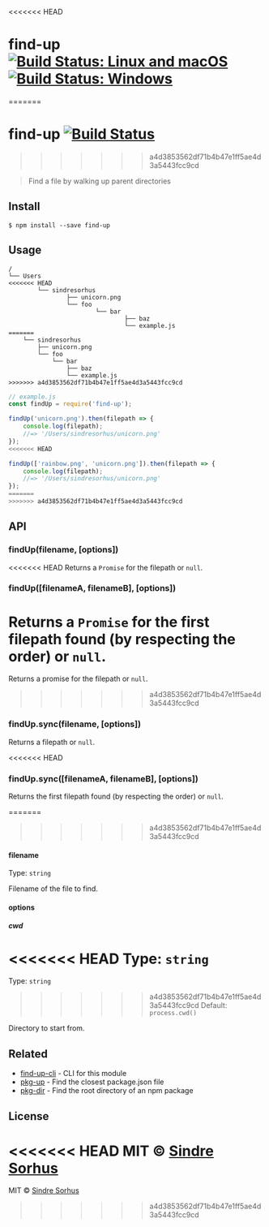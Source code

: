 <<<<<<< HEAD
# find-up [![Build Status: Linux and macOS](https://travis-ci.org/sindresorhus/find-up.svg?branch=master)](https://travis-ci.org/sindresorhus/find-up) [![Build Status: Windows](https://ci.appveyor.com/api/projects/status/l0cyjmvh5lq72vq2/branch/master?svg=true)](https://ci.appveyor.com/project/sindresorhus/find-up/branch/master)
=======
# find-up [![Build Status](https://travis-ci.org/sindresorhus/find-up.svg?branch=master)](https://travis-ci.org/sindresorhus/find-up)
>>>>>>> a4d3853562df71b4b47e1ff5ae4d3a5443fcc9cd

> Find a file by walking up parent directories


## Install

```
$ npm install --save find-up
```


## Usage

```
/
└── Users
<<<<<<< HEAD
		└── sindresorhus
				├── unicorn.png
				└── foo
						└── bar
								├── baz
								└── example.js
=======
    └── sindresorhus
        ├── unicorn.png
        └── foo
            └── bar
                ├── baz
                └── example.js
>>>>>>> a4d3853562df71b4b47e1ff5ae4d3a5443fcc9cd
```

```js
// example.js
const findUp = require('find-up');

findUp('unicorn.png').then(filepath => {
	console.log(filepath);
	//=> '/Users/sindresorhus/unicorn.png'
});
<<<<<<< HEAD

findUp(['rainbow.png', 'unicorn.png']).then(filepath => {
	console.log(filepath);
	//=> '/Users/sindresorhus/unicorn.png'
});
=======
>>>>>>> a4d3853562df71b4b47e1ff5ae4d3a5443fcc9cd
```


## API

### findUp(filename, [options])

<<<<<<< HEAD
Returns a `Promise` for the filepath or `null`.

### findUp([filenameA, filenameB], [options])

Returns a `Promise` for the first filepath found (by respecting the order) or `null`.
=======
Returns a promise for the filepath or `null`.
>>>>>>> a4d3853562df71b4b47e1ff5ae4d3a5443fcc9cd

### findUp.sync(filename, [options])

Returns a filepath or `null`.

<<<<<<< HEAD
### findUp.sync([filenameA, filenameB], [options])

Returns the first filepath found (by respecting the order) or `null`.

=======
>>>>>>> a4d3853562df71b4b47e1ff5ae4d3a5443fcc9cd
#### filename

Type: `string`

Filename of the file to find.

#### options

##### cwd

<<<<<<< HEAD
Type: `string`<br>
=======
Type: `string`  
>>>>>>> a4d3853562df71b4b47e1ff5ae4d3a5443fcc9cd
Default: `process.cwd()`

Directory to start from.


## Related

- [find-up-cli](https://github.com/sindresorhus/find-up-cli) - CLI for this module
- [pkg-up](https://github.com/sindresorhus/pkg-up) - Find the closest package.json file
- [pkg-dir](https://github.com/sindresorhus/pkg-dir) - Find the root directory of an npm package


## License

<<<<<<< HEAD
MIT © [Sindre Sorhus](https://sindresorhus.com)
=======
MIT © [Sindre Sorhus](http://sindresorhus.com)
>>>>>>> a4d3853562df71b4b47e1ff5ae4d3a5443fcc9cd
